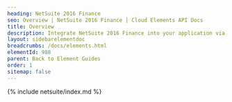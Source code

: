 ```yaml
---
heading: NetSuite 2016 Finance
seo: Overview | NetSuite 2016 Finance | Cloud Elements API Docs
title: Overview
description: Integrate NetSuite 2016 Finance into your application via the Cloud Elements APIs.
layout: sidebarelementdoc
breadcrumbs: /docs/elements.html
elementId: 988
parent: Back to Element Guides
order: 1
sitemap: false
---
```


{% include netsuite/index.md %}
